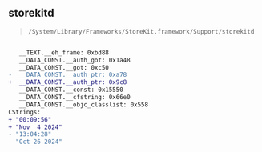 ## storekitd

> `/System/Library/Frameworks/StoreKit.framework/Support/storekitd`

```diff

   __TEXT.__eh_frame: 0xbd88
   __DATA_CONST.__auth_got: 0x1a48
   __DATA_CONST.__got: 0xc50
-  __DATA_CONST.__auth_ptr: 0xa78
+  __DATA_CONST.__auth_ptr: 0x9c8
   __DATA_CONST.__const: 0x15550
   __DATA_CONST.__cfstring: 0x66e0
   __DATA_CONST.__objc_classlist: 0x558
CStrings:
+ "00:09:56"
+ "Nov  4 2024"
- "13:04:28"
- "Oct 26 2024"

```
